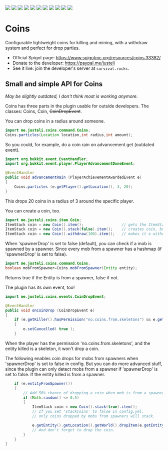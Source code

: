 ![](https://img.shields.io/bstats/players/831?style=flat-square)
![](https://img.shields.io/bstats/servers/831?style=flat-square)
![](https://img.shields.io/spiget/download-size/33382?style=flat-square)
![](https://img.shields.io/spiget/downloads/33382?style=flat-square)
![](https://img.shields.io/spiget/rating/33382?style=flat-square)
![](https://img.shields.io/github/v/release/JustEli/Coins?style=flat-square)
![](https://img.shields.io/github/commit-activity/m/JustEli/Coins?style=flat-square)
![](https://img.shields.io/github/contributors/JustEli/Coins?style=flat-square)
![](https://img.shields.io/github/last-commit/JustEli/Coins/master?style=flat-square)
![](https://img.shields.io/github/issues-raw/JustEli/Coins?style=flat-square)
![](https://img.shields.io/github/issues-closed-raw/JustEli/Coins?style=flat-square)

# Coins
Configurable lightweight coins for killing and mining, with a withdraw system and perfect for drop parties.
- Official Spigot page: https://www.spigotmc.org/resources/coins.33382/
- Donate to the developer: https://paypal.me/justeli
- See it live: join the developer's server at `survival.rocks`.


## Small and simple API for Coins
*May be slightly outdated, I don't think most is working anymore.*

Coins has three parts in the plugin usable for outside developers. The classes: Coins, Coin, ~~CoinDropEvent~~. 

You can drop coins in a radius around someone.

```java
import me.justeli.coins.command.Coins;
Coins.particles(Location location,int radius,int amount);
```

So you could, for example, do a coin rain on advancement get (outdated event).
```java
import org.bukkit.event.EventHandler;
import org.bukkit.event.player.PlayerAdvancementDoneEvent;

@EventHandler
public void advancementRain (PlayerAchievementAwardedEvent e)
{
    Coins.particles (e.getPlayer().getLocation(), 3, 20);
}
```
This drops 20 coins in a radius of 3 around the specific player.

You can create a coin, too.
```java
import me.justeli.coins.item.Coin;
ItemStack coin = new Coin().item();                 // gets the ItemStack of one coin
ItemStack coin = new Coin().stack(false).item();    // creates coin, but not stackable
ItemStack coin = new Coin().withdraw(100).item();   // makes it a withdrawn coin
```

When 'spawnerDrop' is set to false (default), you can check if a mob is spawned by a spawner. Since every mob from a spawner has a hashmap (if 'spawnerDrop' is set to false).

```java
import me.justeli.coins.command.Coins;
boolean mobFromSpawner=Coins.mobFromSpawner(Entity entity);
```
Returns true if the Entity is from a spawner, false if not.

The plugin has its own event, too!
```java
import me.justeli.coins.events.CoinDropEvent;

@EventHandler
public void onCoinDrop (CoinDropEvent e)
{
    if (e.getKiller().hasPermission("no.coins.from.skeletons") && e.getEntityType().equals(EntityType.SKELETON))
    {
        e.setCancelled( true );
    }
```
When the player has the permission 'no.coins.from.skeletons', and the entity killed is a skeleton, it won't drop a coin.

The following enables coin drops for mobs from spawners when 'spawnerDrop' is set to false in config. But you can do more advanced stuff, since the plugin can only detect mobs from a spawner if 'spawnerDrop' is set to false. If the entity killed is from a spawner.
```java
    if (e.entityFromSpawner())
    {
        // Add 50% chance of dropping a coin when mob is from a spawner.
        if (Math.random() <= 0.5)
        {
            ItemStack coin = new Coin().stack(true).item();
            // If you set 'stackCoins' to false in config.yml,
            // only coins dropped by mobs from spawners will stack.

            e.getEntity().getLocation().getWorld().dropItem(e.getEntity().getLocation(), coin);
            // And don't forget to drop the coin.
        }
    }
}
```
